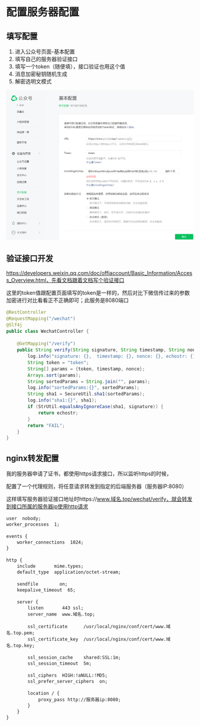 # 配置服务器配置

## 填写配置

1. 进入公众号页面-基本配置
2. 填写自己的服务器验证接口
3. 填写一个token（随便填），接口验证也用这个值
4. 消息加密秘钥随机生成
5. 解密选明文模式

![image-20240331164423851](./微信公众号.assets/image-20240331164423851.png)

## 验证接口开发

https://developers.weixin.qq.com/doc/offiaccount/Basic_Information/Access_Overview.html，先看文档跟着文档写个验证接口

这里的token值跟配置页面填写的token是一样的，然后对比下微信传过来的参数加密进行对比看看正不正确即可；此服务是8080端口

```java
@RestController
@RequestMapping("/wechat")
@Slf4j
public class WechatController {

    @GetMapping("/verify")
    public String verify(String signature, String timestamp, String nonce, String echostr, HttpServletRequest request) {
        log.info("signature: {},  timestamp: {}, nonce: {}, echostr: {}", signature, timestamp, nonce, echostr);
        String token = "token";
        String[] params = {token, timestamp, nonce};
        Arrays.sort(params);
        String sortedParams = String.join("", params);
        log.info("sortedParams:{}", sortedParams);
        String sha1 = SecureUtil.sha1(sortedParams);
        log.info("sha1:{}", sha1);
        if (StrUtil.equalsAnyIgnoreCase(sha1, signature)) {
            return echostr;
        }
        return "FAIL";
    }
}
```



## nginx转发配置

我的服务器申请了证书，都使用https请求接口，所以监听https的时候，

配置了一个代理规则，将任意请求转发到指定的后端服务器（服务器IP:8080）

这样填写服务器验证接口地址时https://www.域名.top/wechat/verify，就会转发到接口所属的服务器ip使用http请求

```
user  nobody;
worker_processes  1;

events {
    worker_connections  1024;
}

http {
    include       mime.types;
    default_type  application/octet-stream;

    sendfile        on;
    keepalive_timeout  65;

    server {
        listen       443 ssl;
        server_name  www.域名.top;

        ssl_certificate      /usr/local/nginx/conf/cert/www.域名.top.pem;
        ssl_certificate_key  /usr/local/nginx/conf/cert/www.域名.top.key;

        ssl_session_cache    shared:SSL:1m;
        ssl_session_timeout  5m;

        ssl_ciphers  HIGH:!aNULL:!MD5;
        ssl_prefer_server_ciphers  on;

        location / {
            proxy_pass http://服务器ip:8080;
        }
    }
}

```



